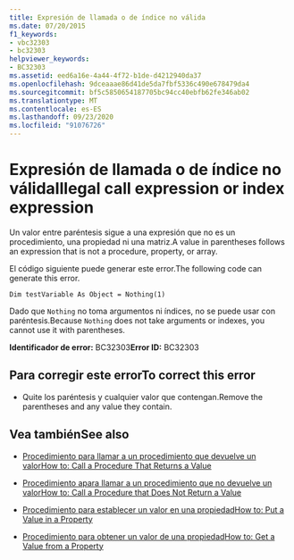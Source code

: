 ```yaml
---
title: Expresión de llamada o de índice no válida
ms.date: 07/20/2015
f1_keywords:
- vbc32303
- bc32303
helpviewer_keywords:
- BC32303
ms.assetid: eed6a16e-4a44-4f72-b1de-d4212940da37
ms.openlocfilehash: 9dceaaae86d41de5da7fbf5336c490e678479da4
ms.sourcegitcommit: bf5c5850654187705bc94cc40ebfb62fe346ab02
ms.translationtype: MT
ms.contentlocale: es-ES
ms.lasthandoff: 09/23/2020
ms.locfileid: "91076726"
---
```

# <a name="illegal-call-expression-or-index-expression"></a><span data-ttu-id="d6154-102">Expresión de llamada o de índice no válida</span><span class="sxs-lookup"><span data-stu-id="d6154-102">Illegal call expression or index expression</span></span>

<span data-ttu-id="d6154-103">Un valor entre paréntesis sigue a una expresión que no es un procedimiento, una propiedad ni una matriz.</span><span class="sxs-lookup"><span data-stu-id="d6154-103">A value in parentheses follows an expression that is not a procedure, property, or array.</span></span>  
  
 <span data-ttu-id="d6154-104">El código siguiente puede generar este error.</span><span class="sxs-lookup"><span data-stu-id="d6154-104">The following code can generate this error.</span></span>  
  
 `Dim testVariable As Object = Nothing(1)`  
  
 <span data-ttu-id="d6154-105">Dado que `Nothing` no toma argumentos ni índices, no se puede usar con paréntesis.</span><span class="sxs-lookup"><span data-stu-id="d6154-105">Because `Nothing` does not take arguments or indexes, you cannot use it with parentheses.</span></span>  
  
 <span data-ttu-id="d6154-106">**Identificador de error:** BC32303</span><span class="sxs-lookup"><span data-stu-id="d6154-106">**Error ID:** BC32303</span></span>  
  
## <a name="to-correct-this-error"></a><span data-ttu-id="d6154-107">Para corregir este error</span><span class="sxs-lookup"><span data-stu-id="d6154-107">To correct this error</span></span>  
  
- <span data-ttu-id="d6154-108">Quite los paréntesis y cualquier valor que contengan.</span><span class="sxs-lookup"><span data-stu-id="d6154-108">Remove the parentheses and any value they contain.</span></span>  
  
## <a name="see-also"></a><span data-ttu-id="d6154-109">Vea también</span><span class="sxs-lookup"><span data-stu-id="d6154-109">See also</span></span>

- [<span data-ttu-id="d6154-110">Procedimiento para llamar a un procedimiento que devuelve un valor</span><span class="sxs-lookup"><span data-stu-id="d6154-110">How to: Call a Procedure That Returns a Value</span></span>](../programming-guide/language-features/procedures/how-to-call-a-procedure-that-returns-a-value.md)
- [<span data-ttu-id="d6154-111">Procedimiento apara llamar a un procedimiento que no devuelve un valor</span><span class="sxs-lookup"><span data-stu-id="d6154-111">How to: Call a Procedure that Does Not Return a Value</span></span>](../programming-guide/language-features/procedures/how-to-call-a-procedure-that-does-not-return-a-value.md)

- [<span data-ttu-id="d6154-112">Procedimiento para establecer un valor en una propiedad</span><span class="sxs-lookup"><span data-stu-id="d6154-112">How to: Put a Value in a Property</span></span>](../programming-guide/language-features/procedures/how-to-put-a-value-in-a-property.md)
- [<span data-ttu-id="d6154-113">Procedimiento para obtener un valor de una propiedad</span><span class="sxs-lookup"><span data-stu-id="d6154-113">How to: Get a Value from a Property</span></span>](../programming-guide/language-features/procedures/how-to-get-a-value-from-a-property.md)
